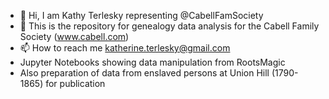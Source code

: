 - 👋 Hi, I am Kathy Terlesky representing @CabellFamSociety
- 👀 This is the repository for genealogy data analysis for the Cabell Family Society (www.cabell.com)
- 📫 How to reach me katherine.terlesky@gmail.com
- Jupyter Notebooks showing data manipulation from RootsMagic
- Also preparation of data from enslaved persons at Union Hill (1790-1865) for publication

<!---
CabellFamSociety/CabellFamSociety is a ✨ special ✨ repository because its `README.md` (this file) appears on your GitHub profile.
You can click the Preview link to take a look at your changes.
--->
